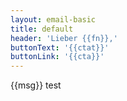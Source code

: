 ```yaml
---
layout: email-basic
title: default
header: 'Lieber {{fn}},'
buttonText: '{{ctat}}'
buttonLink: '{{cta}}'
---
```

{{msg}} test
